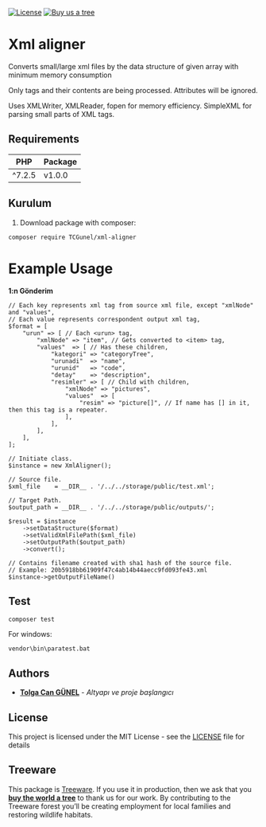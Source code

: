 [![License](https://poser.pugx.org/tcgunel/netgsm/license)](https://packagist.org/packages/tcgunel/netgsm)
[![Buy us a tree](https://img.shields.io/badge/Treeware-%F0%9F%8C%B3-lightgreen)](https://plant.treeware.earth/tcgunel/netgsm)

[comment]: <> ([![PHP Composer]&#40;https://github.com/tcgunel/netgsm/actions/workflows/laravel7-tests.yml/badge.svg&#41;]&#40;https://github.com/tcgunel/netgsm/actions/workflows/laravel7-tests.yml&#41;)

[comment]: <> ([![PHP Composer]&#40;https://github.com/tcgunel/netgsm/actions/workflows/laravel8-tests.yml/badge.svg&#41;]&#40;https://github.com/tcgunel/netgsm/actions/workflows/laravel8-tests.yml&#41;)

# Xml aligner
Converts small/large xml files by the data structure of given array with minimum memory consumption

Only tags and their contents are being processed. Attributes will be ignored.

Uses XMLWriter, XMLReader, fopen for memory efficiency. SimpleXML for parsing small parts of XML tags. 

## Requirements
| PHP    | Package |
|--------|---------|
| ^7.2.5 | v1.0.0  |

## Kurulum

1) Download package with composer:
```
composer require TCGunel/xml-aligner
```

Example Usage
====================
**1:n Gönderim**

```
// Each key represents xml tag from source xml file, except "xmlNode" and "values",
// Each value represents correspondent output xml tag,
$format = [
    "urun" => [ // Each <urun> tag,
        "xmlNode" => "item", // Gets converted to <item> tag,
        "values"  => [ // Has these children,
            "kategori" => "categoryTree",
            "urunadi"  => "name",
            "urunid"   => "code",
            "detay"    => "description",
            "resimler" => [ // Child with children,
                "xmlNode" => "pictures",
                "values"  => [
                    "resim" => "picture[]", // If name has [] in it, then this tag is a repeater. 
                ],
            ],
        ],
    ],
];

// Initiate class.
$instance = new XmlAligner();

// Source file.
$xml_file    = __DIR__ . '/../../storage/public/test.xml';

// Target Path.
$output_path = __DIR__ . '/../../storage/public/outputs/';

$result = $instance
    ->setDataStructure($format)
    ->setValidXmlFilePath($xml_file)
    ->setOutputPath($output_path)
    ->convert();

// Contains filename created with sha1 hash of the source file.
// Example: 20b5918bb61909f47c4ab14b44aecc9fd093fe43.xml
$instance->getOutputFileName()
```

## Test
```
composer test
```
For windows:
```
vendor\bin\paratest.bat
```

## Authors

* [**Tolga Can GÜNEL**](https://github.com/tcgunel) - *Altyapı ve proje başlangıcı*

[comment]: <> (See also the list of [contributors]&#40;https://github.com/freshbitsweb/laravel-log-enhancer/graphs/contributors&#41; who participated in this project.)

## License

This project is licensed under the MIT License - see the [LICENSE](LICENSE) file for details

## Treeware

This package is [Treeware](https://treeware.earth). If you use it in production, then we ask that you [**buy the world a tree**](https://plant.treeware.earth/tcgunel/netgsm) to thank us for our work. By contributing to the Treeware forest you’ll be creating employment for local families and restoring wildlife habitats.
